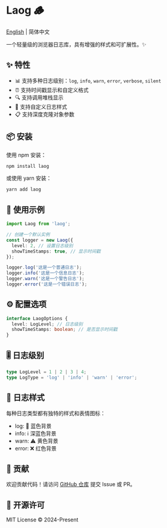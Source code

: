 # Laog 🪵

[English](./README_EN.md) | 简体中文

一个轻量级的浏览器日志库，具有增强的样式和可扩展性。✨

## ✨ 特性

- 📊 支持多种日志级别：`log`, `info`, `warn`, `error`, `verbose`, `silent`
- ⏰ 支持时间戳显示和自定义格式
- 🔍 支持调用堆栈显示
- 🎨 支持自定义日志样式
- 📋 支持深度克隆对象参数

## 📦 安装

使用 npm 安装：

```bash
npm install laog
```
或使用 yarn 安装：

```bash
yarn add laog
```

## 🚀 使用示例

```typescript
import Laog from 'laog';

// 创建一个默认实例
const logger = new Laog({
  level: 2, // 设置日志级别
  showTimeStamps: true, // 显示时间戳
});

logger.log('这是一个普通日志');
logger.info('这是一个信息日志');
logger.warn('这是一个警告日志');
logger.error('这是一个错误日志');
```

## ⚙️ 配置选项

```typescript
interface LaogOptions {
  level: LogLevel; // 日志级别
  showTimeStamps: boolean; // 是否显示时间戳
}
```

## 🎚️ 日志级别
```typescript
type LogLevel = 1 | 2 | 3 | 4;
type LogType = 'log' | 'info' | 'warn' | 'error';
```

## 🎨 日志样式
每种日志类型都有独特的样式和表情图标：
- log: 📝 蓝色背景
- info: ℹ️ 深蓝色背景
- warn: ⚠️ 黄色背景
- error: ❌ 红色背景

## 🤝 贡献

欢迎贡献代码！请访问 [GitHub 仓库](https://github.com/GoetheDady/laog) 提交 Issue 或 PR。

## 📄 开源许可

MIT License © 2024-Present
